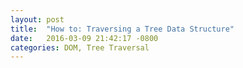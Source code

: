 ```yaml
---
layout: post
title:  "How to: Traversing a Tree Data Structure"
date:   2016-03-09 21:42:17 -0800
categories: DOM, Tree Traversal
---
```

